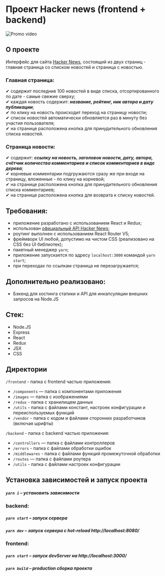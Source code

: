 # Проект Hacker news (frontend + backend)

![Promo video](./promo.gif)

## О проекте

Интерфейс для сайта [Hacker News](https://news.ycombinator.com/news), состоящий из двух страниц - главная страница со списком новостей и страница с новостью.  

### Главная страница:  
✔ содержит последние 100 новостей в виде списка, отсортированного по дате - самые свежие сверху;  
✔ каждая новость содержит: ___название, рейтинг, ник автора и дату публикации___;  
✔ по клику на новость происходит переход на страницу новости;  
✔ список новостей автоматически обновляется раз в минуту без участия пользователя;  
✔ на странице расположена кнопка для принудительного обновления списка новостей.  

### Страница новости:
✔ содержит: ___ссылку на новость, заголовок новости, дату, автора, счётчик количества комментариев и список комментариев в виде дерева___;  
✔ корневые комментарии подгружаются сразу же при входе на страницу, вложенные - по клику на корневой;  
✔ на странице расположена кнопка для принудительного обновления списка комментариев;  
✔ на странице расположена кнопка для возврата к списку новостей.  

## Требования:
* приложение разработано с использованием React и Redux;  
* использован [официальный API Hacker News](https://github.com/HackerNews/API);  
* роутинг выполнен с использованием React Router V5;  
* фреймворк UI любой, допустимо на чистом CSS (реализовано на CSS без UI библиотек);  
* пакетный менеджер `yarn`;  
* приложение запускается по адресу `localhost:3000` командой `yarn start`;  
* при переходах по ссылкам страница не перезагружается;

## Дополнительно реализовано:
* Бэкенд для хостинга статики и API для инкапсуляции внешних запросов на Node.JS

## Стек:

* Node.JS
* Express
* React
* Redux
* JSX
* CSS

## Директории

`/frontend` - папка с frontend частью приложения:  
   - `/components` — папка с компонентами приложения  
   - `/images` — папка с изображениями  
   - `/redux` - папка с хранилищем данных  
   - `/utils` - папка с файлами констант, настроек конфигурации и переиспользуемых функций    
   - `/vendor` - папка с кодом и файлами сторонних разработчиков (включая шрифты)  

`/backend` - папка с backend частью приложения:  
  - `/controllers` — папка с файлами контроллеров   
  - `/errors` - папка с файлами обработки ошибок  
  - `/middlewares` - папка с файлами функций промежуточной обработки  
  - `/routes` — папка с файлами роутера  
  - `/utils` - папка с файлами настроек конфигурации


## Установка зависимостей и запуск проекта

##### `yarn i` – установить зависимости

### backend:

##### `yarn start` – запуск сервера

##### `yarn dev` – запуск сервера с hot-reload http://localhost:8080/


### frontend:

##### `yarn start` – запуск devServer на http://localhost:3000/

##### `yarn build` – production сборка проекта
